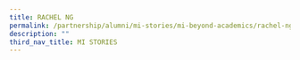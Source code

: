 ```yaml
---
title: RACHEL NG
permalink: /partnership/alumni/mi-stories/mi-beyond-academics/rachel-ng/
description: ""
third_nav_title: MI STORIES
---
```


